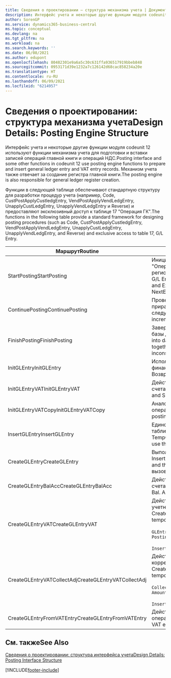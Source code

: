 ```yaml
---
title: Сведения о проектировании — структура механизма учета | Документация Майкрософт
description: Интерфейс учета и некоторые другие функции модуля codeunit 12 используют функции механизма учета для подготовки и вставки записей операций главной книги и операций НДС. Механизм учета также отвечает за создание регистра главной книги.
author: SorenGP
ms.service: dynamics365-business-central
ms.topic: conceptual
ms.devlang: na
ms.tgt_pltfrm: na
ms.workload: na
ms.search.keywords: ''
ms.date: 06/08/2021
ms.author: edupont
ms.openlocfilehash: 80482301e9a6a5c30c631ffa936517919bbeb848
ms.sourcegitcommit: 0953171d39e1232a7c126142d68cac858234a20e
ms.translationtype: HT
ms.contentlocale: ru-RU
ms.lasthandoff: 06/09/2021
ms.locfileid: "6214957"
---
```

# <a name="design-details-posting-engine-structure"></a><span data-ttu-id="e5ece-104">Сведения о проектировании: структура механизма учета</span><span class="sxs-lookup"><span data-stu-id="e5ece-104">Design Details: Posting Engine Structure</span></span>
<span data-ttu-id="e5ece-105">Интерфейс учета и некоторые другие функции модуля codeunit 12 используют функции механизма учета для подготовки и вставки записей операций главной книги и операций НДС.</span><span class="sxs-lookup"><span data-stu-id="e5ece-105">Posting interface and some other functions in codeunit 12 use posting engine functions to prepare and insert general ledger entry and VAT entry records.</span></span> <span data-ttu-id="e5ece-106">Механизм учета также отвечает за создание регистра главной книги.</span><span class="sxs-lookup"><span data-stu-id="e5ece-106">The posting engine is also responsible for general ledger register creation.</span></span>  
  
 <span data-ttu-id="e5ece-107">Функции в следующей таблице обеспечивают стандартную структуру для разработки процедур учета (например, Code, CustPostApplyCustledgEntry, VendPostApplyVendLedgEntry, UnapplyCustLedgEntry, UnapplyVendLedgEntry и Reverse) и предоставляют эксклюзивный доступ к таблице 17 "Операция ГК".</span><span class="sxs-lookup"><span data-stu-id="e5ece-107">The functions in the following table provide a standard framework for designing posting procedures (such as Code, CustPostApplyCustledgEntry, VendPostApplyVendLedgEntry, UnapplyCustLedgEntry, UnapplyVendLedgEntry, and Reverse) and exclusive access to table 17, G/L Entry.</span></span>  
  
|<span data-ttu-id="e5ece-108">Маршрут</span><span class="sxs-lookup"><span data-stu-id="e5ece-108">Routine</span></span>|<span data-ttu-id="e5ece-109">Описание</span><span class="sxs-lookup"><span data-stu-id="e5ece-109">Description</span></span>|  
|-------------|---------------------------------------|  
|<span data-ttu-id="e5ece-110">StartPosting</span><span class="sxs-lookup"><span data-stu-id="e5ece-110">StartPosting</span></span>|<span data-ttu-id="e5ece-111">Инициализирует буфер учета TempGLEntryBuf, блокирует таблицы "Операция ГК" и "Операция НДС" и инициализирует учетный период, регистр ГК и валютный курс.</span><span class="sxs-lookup"><span data-stu-id="e5ece-111">Initializes posting buffer TempGLEntryBuf, locks G/L Entry and VAT Entry tables, and initializes Accounting Period, G/L Register, and Exchange Rate.</span></span> <span data-ttu-id="e5ece-112">Следует вызывать только один раз; значение NextEntryNo равно 0.</span><span class="sxs-lookup"><span data-stu-id="e5ece-112">Should be called only once, then NextEntryNo is 0.</span></span>|  
|<span data-ttu-id="e5ece-113">ContinuePosting</span><span class="sxs-lookup"><span data-stu-id="e5ece-113">ContinuePosting</span></span>|<span data-ttu-id="e5ece-114">Проверяет и учитывает нереализованный НДС для предыдущего приращения транзакции NextTransactionNo, а также подготавливает учет следующей строки.</span><span class="sxs-lookup"><span data-stu-id="e5ece-114">Checks and posts unrealized VAT for previous transaction increment NextTransactionNo and prepares post of next line.</span></span>|  
|<span data-ttu-id="e5ece-115">FinishPosting</span><span class="sxs-lookup"><span data-stu-id="e5ece-115">FinishPosting</span></span>|<span data-ttu-id="e5ece-116">Завершает учет, вставляя операции ГК из временного буфера в таблицу базы данных.</span><span class="sxs-lookup"><span data-stu-id="e5ece-116">Completes posting by inserting G/L entries from temporary buffer into database table.</span></span> <span data-ttu-id="e5ece-117">Всегда используется вместе с StartPosting.</span><span class="sxs-lookup"><span data-stu-id="e5ece-117">Always used together with StartPosting.</span></span> <span data-ttu-id="e5ece-118">Проверяет несогласованности.</span><span class="sxs-lookup"><span data-stu-id="e5ece-118">Checks for inconsistencies.</span></span>|  
|<span data-ttu-id="e5ece-119">InitGLEntry</span><span class="sxs-lookup"><span data-stu-id="e5ece-119">InitGLEntry</span></span>|<span data-ttu-id="e5ece-120">Используется для инициализации новой операции ГК для строки финансового</span><span class="sxs-lookup"><span data-stu-id="e5ece-120">Used to initialize new G/L entry for Gen.</span></span> <span data-ttu-id="e5ece-121">журнала.</span><span class="sxs-lookup"><span data-stu-id="e5ece-121">Jnl Line.</span></span> <span data-ttu-id="e5ece-122">Возвращает GLEntry в качестве параметра.</span><span class="sxs-lookup"><span data-stu-id="e5ece-122">Returns GLEntry as parameter.</span></span>|  
|<span data-ttu-id="e5ece-123">InitGLEntryVAT</span><span class="sxs-lookup"><span data-stu-id="e5ece-123">InitGLEntryVAT</span></span>|<span data-ttu-id="e5ece-124">Действует аналогично InitGLEntry, но также назначает номер балансового счета и SummarizeVAT.</span><span class="sxs-lookup"><span data-stu-id="e5ece-124">Same as InitGLEntry, but also assigns Bal. Account No. and SummarizeVAT.</span></span>|  
|<span data-ttu-id="e5ece-125">InitGLEntryVATCopy</span><span class="sxs-lookup"><span data-stu-id="e5ece-125">InitGLEntryVATCopy</span></span>|<span data-ttu-id="e5ece-126">Аналогично InitGLEntryVAT, но также копирует данные учетных групп из операции НДС до SummarizeVAT.</span><span class="sxs-lookup"><span data-stu-id="e5ece-126">Similar to InitGLEntryVAT, but also copies posting groups data from VAT Entry before SummarizeVAT.</span></span>|  
|<span data-ttu-id="e5ece-127">InsertGLEntry</span><span class="sxs-lookup"><span data-stu-id="e5ece-127">InsertGLEntry</span></span>|<span data-ttu-id="e5ece-128">Единственная функция, которая вставляет операцию ГК в глобальную таблицу TempGLEntryBuf.</span><span class="sxs-lookup"><span data-stu-id="e5ece-128">The only function that inserts G/L entry into global TempGLEntryBuf table.</span></span> <span data-ttu-id="e5ece-129">Всегда используйте эту функцию для вставки.</span><span class="sxs-lookup"><span data-stu-id="e5ece-129">Always use this function for insert.</span></span>|  
|<span data-ttu-id="e5ece-130">CreateGLEntry</span><span class="sxs-lookup"><span data-stu-id="e5ece-130">CreateGLEntry</span></span>|<span data-ttu-id="e5ece-131">Выполняет InitGLEntry, присваивает сумму в ДОВ, а затем выполняет InsertGLEntry.</span><span class="sxs-lookup"><span data-stu-id="e5ece-131">Performs an InitGLEntry, assigns Additional Currency Amount, and then performs InsertGLEntry.</span></span> <span data-ttu-id="e5ece-132">Заменяет несколько строк кода одним вызовом функции.</span><span class="sxs-lookup"><span data-stu-id="e5ece-132">Replaces several lines of code with a single function call.</span></span>|  
|<span data-ttu-id="e5ece-133">CreateGLEntryBalAcc</span><span class="sxs-lookup"><span data-stu-id="e5ece-133">CreateGLEntryBalAcc</span></span>|<span data-ttu-id="e5ece-134">Действует аналогично CreateGLEntry, но также назначает тип балансового счета и номер балансового счета.</span><span class="sxs-lookup"><span data-stu-id="e5ece-134">Same as CreateGLEntry, but also assigns Bal. Account Type and Bal. Account No.</span></span>|  
|<span data-ttu-id="e5ece-135">CreateGLEntryVAT</span><span class="sxs-lookup"><span data-stu-id="e5ece-135">CreateGLEntryVAT</span></span>|<span data-ttu-id="e5ece-136">Действует аналогично CreateGLEntry, но с дополнительной обработкой учетных групп и сохранением во временном буфере НДС:</span><span class="sxs-lookup"><span data-stu-id="e5ece-136">Same as CreateGLEntry, but with additional processing for posting groups and saving to temporary VAT buffer:</span></span><br /><br /> `GLEntry.CopyPostingGroupsFromDtldCVBuf(DtldCVLedgEntryBuf,GenJnlLine."Gen. Posting Type");`<br /><br /> `InsertVATEntriesFromTemp(DtldCVLedgEntryBuf,GLEntry);`|  
|<span data-ttu-id="e5ece-137">CreateGLEntryVATCollectAdj</span><span class="sxs-lookup"><span data-stu-id="e5ece-137">CreateGLEntryVATCollectAdj</span></span>|<span data-ttu-id="e5ece-138">Действует аналогично CreateGLEntry, но с дополнительной коллекций коррекций и сохранением во временном буфере НДС:</span><span class="sxs-lookup"><span data-stu-id="e5ece-138">Same as CreateGLEntry, but with additional collection of adjustments and saving to temporary VAT buffer:</span></span><br /><br /> `CollectAdjustment(AdjAmount,GLEntry.Amount,GLEntry."Additional-Currency Amount",OriginalDateSet);`<br /><br /> `InsertVATEntriesFromTemp(DtldCVLedgEntryBuf,GLEntry);`|  
|<span data-ttu-id="e5ece-139">CreateGLEntryFromVATEntry</span><span class="sxs-lookup"><span data-stu-id="e5ece-139">CreateGLEntryFromVATEntry</span></span>|<span data-ttu-id="e5ece-140">Действует аналогично CreateGLEntry, но также копирует учетные группы из операции НДС.</span><span class="sxs-lookup"><span data-stu-id="e5ece-140">Same as CreateGLEntry, but also copies posting groups from VAT entry.</span></span>|  
  
## <a name="see-also"></a><span data-ttu-id="e5ece-141">См. также</span><span class="sxs-lookup"><span data-stu-id="e5ece-141">See Also</span></span>  
 [<span data-ttu-id="e5ece-142">Сведения о проектировании: структура интерфейса учета</span><span class="sxs-lookup"><span data-stu-id="e5ece-142">Design Details: Posting Interface Structure</span></span>](design-details-posting-interface-structure.md)

[!INCLUDE[footer-include](includes/footer-banner.md)]